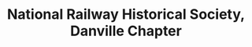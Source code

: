 ---
layout: repo
title: "National Railway Historical Society, Danville Chapter"
id: 15670
permalink: repos/15670/
---